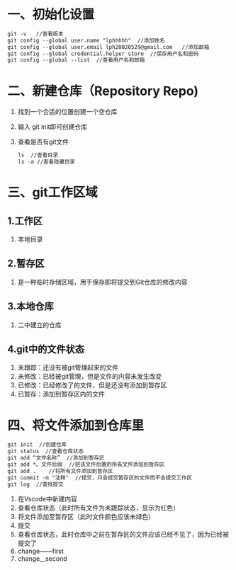 # 一、初始化设置

````markdown
git -v   //查看版本
git config --global user.name "lphhhhh"  //添加姓名
git config --global user.email lph20020529@gmail.com   //添加邮箱
git config --global credential.helper store  //保存用户名和密码
git config --global --list  //查看用户名和邮箱
````



# 二、新建仓库（Repository   Repo)

1. 找到一个合适的位置创建一个空仓库

2. 输入 git init即可创建仓库

3. 查看是否有git文件

   ````markdown
   ls  //查看目录
   ls -a //查看隐藏目录
   ````

   

# 三、git工作区域

## 1.工作区

1. 本地目录

## 2.暂存区

1. 是一种临时存储区域，用于保存即将提交到Git仓库的修改内容

## 3.本地仓库

1. 二中建立的仓库

## 4.git中的文件状态

1. 未跟踪：还没有被git管理起来的文件
2. 未修改：已经被git管理，但是文件的内容未发生改变
3. 已修改：已经修改了的文件，但是还没有添加到暂存区
4. 已暂存：添加到暂存区内的文件



# 四、将文件添加到仓库里

````markdown
git init  //创建仓库
git status  //查看仓库状态
git add “文件名称”  //添加到暂存区
git add *。文件后缀  //把该文件后置的所有文件添加到暂存区
git add .    //将所有文件添加到暂存区
git commit -m "注释"  //提交，只会提交暂存区的文件而不会提交工作区
git log  //查找提交
````

1. 在Vscode中新建内容
2. 查看仓库状态（此时所有文件为未跟踪状态，显示为红色）
3. 将文件添加至暂存区（此时文件颜色应该未绿色）
4. 提交
5. 查看仓库状态，此时仓库中之前在暂存区的文件应该已经不见了，因为已经被提交了
6. change——first
7. change__second
